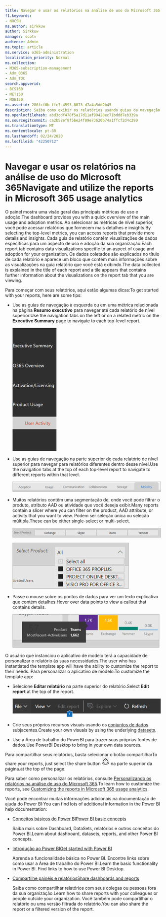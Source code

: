 ```yaml
---
title: Navegar e usar os relatórios na análise de uso do Microsoft 365
f1.keywords:
- NOCSH
ms.author: sirkkuw
author: Sirkkuw
manager: scotv
audience: Admin
ms.topic: article
ms.service: o365-administration
localization_priority: Normal
ms.collection:
- M365-subscription-management
- Adm_O365
- Adm_TOC
search.appverid:
- BCS160
- MET150
- MOE150
ms.assetid: 286fcf0b-ffc7-4593-8073-d7a4a5dd2b45
description: Saiba como exibir os relatórios usando guias de navegação e filtros.
ms.openlocfilehash: abd3cdf478f5a17d11af99428ec71bddd7eb339a
ms.sourcegitcommit: ca2b58ef8f5be24f09e73620b74a1ffcf2d4c290
ms.translationtype: MT
ms.contentlocale: pt-BR
ms.lasthandoff: 02/24/2020
ms.locfileid: "42250712"
---
```

# <a name="navigate-and-utilize-the-reports-in-microsoft-365-usage-analytics"></a><span data-ttu-id="8c71c-103">Navegar e usar os relatórios na análise de uso do Microsoft 365</span><span class="sxs-lookup"><span data-stu-id="8c71c-103">Navigate and utilize the reports in Microsoft 365 usage analytics</span></span>

<span data-ttu-id="8c71c-104">O painel mostra uma visão geral das principais métricas de uso e adoção.</span><span class="sxs-lookup"><span data-stu-id="8c71c-104">The dashboard provides you with a quick overview of the main usage and adoption metrics.</span></span> <span data-ttu-id="8c71c-105">Ao selecionar as métricas de nível superior, você pode acessar relatórios que fornecem mais detalhes e insights.</span><span class="sxs-lookup"><span data-stu-id="8c71c-105">By selecting the top-level metrics, you can access reports that provide more details and insights.</span></span> <span data-ttu-id="8c71c-106">Cada guia de relatório contém visualizações de dados específicas para um aspecto de uso e adoção da sua organização.</span><span class="sxs-lookup"><span data-stu-id="8c71c-106">Each report tab contains data visualizations specific to an aspect of usage and adoption for your organization.</span></span> <span data-ttu-id="8c71c-107">Os dados coletados são explicados no título de cada relatório e aparece um bloco que contém mais informações sobre as visualizações na guia relatório que você está exibindo.</span><span class="sxs-lookup"><span data-stu-id="8c71c-107">The data collected is explained in the title of each report and a tile appears that contains further information about the visualizations on the report tab that you are viewing.</span></span>

<span data-ttu-id="8c71c-108">Para começar com seus relatórios, aqui estão algumas dicas:</span><span class="sxs-lookup"><span data-stu-id="8c71c-108">To get started with your reports, here are some tips:</span></span>

- <span data-ttu-id="8c71c-109">Use as guias de navegação à esquerda ou em uma métrica relacionada na página **Resumo executivo** para navegar até cada relatório de nível superior.</span><span class="sxs-lookup"><span data-stu-id="8c71c-109">Use the navigation tabs on the left or on a related metric on the **Executive Summary** page to navigate to each top-level report.</span></span>

    ![Mostra as guias de navegação à esquerda](../media/navigate-usage-analytics1.png)

- <span data-ttu-id="8c71c-111">Use as guias de navegação na parte superior de cada relatório de nível superior para navegar para relatórios diferentes dentro desse nível.</span><span class="sxs-lookup"><span data-stu-id="8c71c-111">Use the navigation tabs at the top of each top-level report to navigate to different reports within that level.</span></span>

    ![Mostra as guias de navegação na parte superior de cada relatório](../media/navigate-usage-analytics2.png)

- <span data-ttu-id="8c71c-113">Muitos relatórios contêm uma segmentação de, onde você pode filtrar o produto, atributo AAD ou atividade que você deseja exibir.</span><span class="sxs-lookup"><span data-stu-id="8c71c-113">Many reports contain a slicer where you can filter on the product, AAD attribute, or activity that you want to view.</span></span> <span data-ttu-id="8c71c-114">Podem ser seleção única ou seleção múltipla.</span><span class="sxs-lookup"><span data-stu-id="8c71c-114">These can be either single-select or multi-select.</span></span>

    ![Mostra uma segmentação de,](../media/navigate-usage-analytics3.png)

    ![Mostra uma segmentação de,](../media/navigate-usage-analytics4.png)


- <span data-ttu-id="8c71c-117">Passe o mouse sobre os pontos de dados para ver um texto explicativo que contém detalhes.</span><span class="sxs-lookup"><span data-stu-id="8c71c-117">Hover over data points to view a callout that contains details.</span></span>

    ![Mostra o exemplo de foco](../media/navigate-usage-analytics6.png)

<span data-ttu-id="8c71c-119">O usuário que instanciou o aplicativo de modelo terá a capacidade de personalizar o relatório às suas necessidades.</span><span class="sxs-lookup"><span data-stu-id="8c71c-119">The user who has instantiated the template app will have the ability to customize the report to their needs.</span></span> <span data-ttu-id="8c71c-120">Para personalizar o aplicativo de modelo:</span><span class="sxs-lookup"><span data-stu-id="8c71c-120">To customize the template app:</span></span>

- <span data-ttu-id="8c71c-121">Selecione **Editar relatório** na parte superior do relatório.</span><span class="sxs-lookup"><span data-stu-id="8c71c-121">Select **Edit report** at the top of the report.</span></span>

    ![Mostrar relatório de edição](../media/navigate-usage-analytics7.png)


- <span data-ttu-id="8c71c-123">Crie seus próprios recursos visuais usando os [conjuntos de dados](usage-analytics-data-model.md) subjacentes.</span><span class="sxs-lookup"><span data-stu-id="8c71c-123">Create your own visuals by using the underlying [datasets](usage-analytics-data-model.md).</span></span>

- <span data-ttu-id="8c71c-124">Use a Área de trabalho do PowerBI para trazer suas próprias fontes de dados.</span><span class="sxs-lookup"><span data-stu-id="8c71c-124">Use PowerBI Desktop to bring in your own data sources.</span></span>

<span data-ttu-id="8c71c-125">Para compartilhar seus relatórios, basta selecionar o botão compartilhar</span><span class="sxs-lookup"><span data-stu-id="8c71c-125">To share your reports, just select the share button</span></span> ![Power BI Share icon](../media/dbb0569d-2013-4f9d-ab9d-d01b09631b92.png) <span data-ttu-id="8c71c-127">na parte superior da página.</span><span class="sxs-lookup"><span data-stu-id="8c71c-127">at the top of the page.</span></span>

<span data-ttu-id="8c71c-128">Para saber como personalizar os relatórios, consulte [Personalizando os relatórios na análise de uso do Microsoft 365](customize-reports.md).</span><span class="sxs-lookup"><span data-stu-id="8c71c-128">To learn how to customize the reports, see [Customizing the reports in Microsoft 365 usage analytics](customize-reports.md).</span></span>

<span data-ttu-id="8c71c-129">Você pode encontrar muitas informações adicionais na documentação de ajuda do Power BI:</span><span class="sxs-lookup"><span data-stu-id="8c71c-129">You can find lots of additional information in the Power BI help documentation:</span></span>

- [<span data-ttu-id="8c71c-130">Conceitos básicos do Power BI</span><span class="sxs-lookup"><span data-stu-id="8c71c-130">Power BI basic concepts</span></span>](https://docs.microsoft.com/power-bi/service-basic-concepts)

    <span data-ttu-id="8c71c-131">Saiba mais sobre Dashboard, DataSets, relatórios e outros conceitos do Power BI.</span><span class="sxs-lookup"><span data-stu-id="8c71c-131">Learn about dashboard, datasets, reports, and other Power BI concepts.</span></span>

- [<span data-ttu-id="8c71c-132">Introdução ao Power BI</span><span class="sxs-lookup"><span data-stu-id="8c71c-132">Get started with Power BI</span></span>](https://docs.microsoft.com/power-bi/service-get-started?wt.mc_id=O365_Reports_PBI_contentpack)

    <span data-ttu-id="8c71c-p104">Aprenda a funcionalidade básica no Power BI. Encontre links sobre como usar a Área de trabalho do Power BI.</span><span class="sxs-lookup"><span data-stu-id="8c71c-p104">Learn the basic functionality in Power BI. Find links to how to use Power BI Desktop.</span></span>

- [<span data-ttu-id="8c71c-135">Compartilhe painéis e relatórios</span><span class="sxs-lookup"><span data-stu-id="8c71c-135">Share dashboards and reports</span></span>](https://docs.microsoft.com/power-bi/service-share-dashboards)

    <span data-ttu-id="8c71c-136">Saiba como compartilhar relatórios com seus colegas ou pessoas fora da sua organização.</span><span class="sxs-lookup"><span data-stu-id="8c71c-136">Learn how to share reports with your colleagues or people outside your organization.</span></span> <span data-ttu-id="8c71c-137">Você também pode compartilhar o relatório ou uma versão filtrada do relatório.</span><span class="sxs-lookup"><span data-stu-id="8c71c-137">You can also share the report or a filtered version of the report.</span></span>
